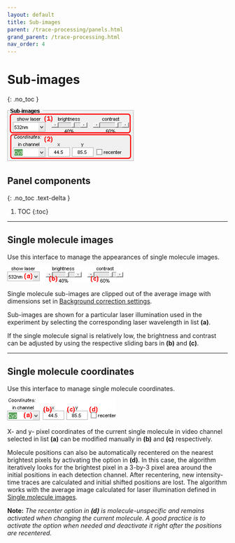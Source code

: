 ```yaml
---
layout: default
title: Sub-images
parent: /trace-processing/panels.html
grand_parent: /trace-processing.html
nav_order: 4
---
```


# Sub-images
{: .no_toc }

<a href="../../assets/images/gui/TP-panel-subimages.png"><img src="../../assets/images/gui/TP-panel-subimages.png" style="max-width: 290px;"/></a>

## Panel components
{: .no_toc .text-delta }

1. TOC
{:toc}


---

## Single molecule images

Use this interface to manage the appearances of single molecule images.

<a href="../../assets/images/gui/TP-panel-subimages-images.png"><img src="../../assets/images/gui/TP-panel-subimages-images.png" style="max-width: 265px;"/></a>

Single molecule sub-images are clipped out of the average image with dimensions set in 
[Background correction settings](panel-background-correction.html#background-correction-settings).

Sub-images are shown for a particular laser illumination used in the experiment by selecting the corresponding laser wavelength in list **(a)**.

If the single molecule signal is relatively low, the brightness and contrast can be adjusted by using the respective sliding bars in **(b)** and **(c)**.


---

## Single molecule coordinates

Use this interface to manage single molecule coordinates.

<a href="../../assets/images/gui/TP-panel-subimages-coord.png"><img src="../../assets/images/gui/TP-panel-subimages-coord.png" style="max-width: 248px;"/></a>

X- and y- pixel coordinates of the current single molecule in video channel selected in list **(a)** can be modified manually in **(b)** and **(c)** respectively. 

Molecule positions can also be automatically recentered on the nearest brightest pixels by activating the option in **(d)**.
In this case, the algorithm iteratively looks for the brightest pixel in a 3-by-3 pixel area around the initial positions in each detection channel. 
After recentering, new intensity-time traces are calculated and initial shifted positions are lost.
The algorithm works with the average image calculated for laser illumination defined in 
[Single molecule images](#single-molecule-images).

**Note:** *The recenter option in **(d)** is molecule-unspecific and remains activated when changing the current molecule. 
A good practice is to activate the option when needed and deactivate it right after the positions are recentered.*

